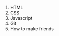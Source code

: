 <!DOCTYPE HTML>
 <HTML>
  <ol>
   <li>HTML</li>
   <li>CSS</li>
   <li>Javascript</li>
   <li>Git</li>
   <li>How to make friends</li>
  </ol>
 </html>
